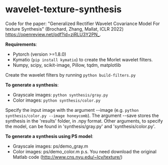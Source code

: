 # wavelet-texture-synthesis

Code for the paper: "Generalized Rectifier Wavelet Covariance Model For texture Synthesis" (Brochard, Zhang, Mallat, ICLR 2022) <https://openreview.net/pdf?id=ziRLU3Y2PN_>.

**Requirements**:
- Pytorch (version >=1.8.0)
- Kymatio (`pip install kymatio`) to create the Morlet wavelet filters.
- Numpy, scipy, scikit-image, Pillow, tqdm, matplotlib

Create the wavelet filters by running `python build-filters.py`

**To generate a synthesis**:
- Grayscale images: `python synthesis/gray.py`
- Color images: `python synthesis/color.py`

Specify the input image with the argument --image (e.g. `python synthesis/color.py --image honeycomb`). The argument --save stores the synthesis in the 'results' folder, in .npy format. Other arguments, to specify the model, can be found in 'synthesis/gray.py' and 'synthesis/color.py'.

**To generate a synthesis using PS model**:
- Grayscale images: ps/demo_gray.m 
- Color images: ps/demo_color.m
p.s. You need download the original Matlab code (http://www.cns.nyu.edu/~lcv/texture/)
